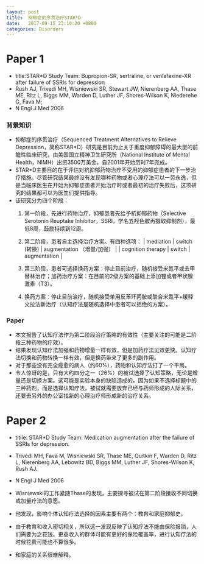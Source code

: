 ```yaml
---
layout: post
title:  抑郁症的序贯治疗STAR*D
date:   2017-09-15 23:10:20 +0800
categories: Disorders
---
```


# Paper 1

* title:STAR*D Study Team: Bupropion-SR, sertraline, or venlafaxine-XR
after failure of SSRIs for depression
* Rush AJ, Trivedi MH, Wisniewski SR, Stewart JW, Nierenberg AA, Thase ME, Ritz L, Biggs MM, Warden D, Luther JF, Shores-Wilson K, Niederehe G, Fava M;
*  N Engl J Med 2006

### 背景知识
* 抑郁症的序贯治疗（Sequenced Treatment Alternatives to Relieve Depression，简称STAR*D）研究是目前为止关于重度抑郁障碍的最大型的前瞻性临床研究，由美国国立精神卫生研究所（National Institute of Mental Health，NIMH）出资3500万美金，自2001年开始历时7年完成。
* STAR*D主要目的在于评估对抗抑郁药物治疗不受用的抑郁症患者的下一步治疗措施。尽管研究结果最终没有发现哪种药物或者心理疗法可以一劳永逸，但是当临床医生在开始为抑郁症患者开始治疗时或者最初的治疗失败后，这项研究的结果都可以为医生们提供指导。
* 该研究分为四个阶段：
    1. 第一阶段，先进行药物治疗，抑郁患者先给予抗抑郁药物（Selective Serotonin Reuptake Inhibitor，SSRI，学名五羟色胺再摄取抑制剂），最低8周，鼓励持续到12周。
    2. 第二阶段，患者自主选择治疗方案。有四种选项：
  | mediation | switch (转换) | augmentation （增量/加强） |
  | cognition therapy |  switch | augmentation |

    3. 第三阶段，患者可选择换药方案：停止目前治疗，随机接受米氮平或去甲替林治疗；加药治疗方案：在目前的2级方案的基础上添加锂或者甲状腺激素（T3）。
    4. 换药方案：停止目前治疗，随机接受单用反苯环丙胺或联合米氮平+缓释文拉法新治疗（认知疗法是随机选择中患者可以拒绝的方案）。

### Paper
* 本文报告了认知疗法作为第二阶段治疗策略的有效性（主要关注的可能是二阶段三种药物的疗效）。
* 结果发现认知疗法加强和药物增量一样有效，但是加药疗法见效更快。认知疗法切换和药物转换一样有效，但是换药带来了更多的副作用。
* 对于那些没有完全痊愈的病人（约60%），药物和认知疗法打了一个平局。
* 令人惊讶的是，只有大约四分之一（26%）的被试选择了认知策略，无论是增量还是切换方案。这可能是实验本身的缺陷造成的。因为如果不选择标题中的三种药剂，而是选择认知疗法，被试就需要放弃已经与药师形成的人际关系，还要去另外的办公室找新的心理治疗师形成新的治疗关系。


# Paper 2

* titile: STAR*D Study Team: Medication augmentation after the failure of
SSRIs for depression.
*  Trivedi MH, Fava M, Wisniewski SR, Thase ME, Quitkin F, Warden D, Ritz L, Nierenberg AA, Lebowitz BD, Biggs MM, Luther JF, Shores-Wilson K, Rush AJ.
* N Engl J Med 2006


* Wisniewski的工作紧随Thase的发现，主要探寻被试在第二阶段接收不同切换或加量疗法的意愿。
* 他发现，影响个体认知疗法选择的因素主要有两个：教育和家庭抑郁史。
* 由于教育和收入密切相关，所以这一发现反映了认知疗法不能由保险报销，人们需要为之花钱。更高收入的群体可能有更好的保险覆盖率，进行认知疗法的时候花费可能也不算很多。
* 和家庭的关系很难解释。

